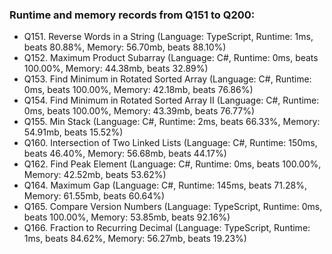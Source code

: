 ### Runtime and memory records from Q151 to Q200:
- Q151. Reverse Words in a String (Language: TypeScript, Runtime: 1ms, beats 80.88%, Memory: 56.70mb, beats 88.10%)
- Q152. Maximum Product Subarray (Language: C#, Runtime: 0ms, beats 100.00%, Memory: 44.38mb, beats 32.89%)
- Q153. Find Minimum in Rotated Sorted Array (Language: C#, Runtime: 0ms, beats 100.00%, Memory: 42.18mb, beats 76.86%)
- Q154. Find Minimum in Rotated Sorted Array II (Language: C#, Runtime: 0ms, beats 100.00%, Memory: 43.39mb, beats 76.77%)
- Q155. Min Stack (Language: C#, Runtime: 2ms, beats 66.33%, Memory: 54.91mb, beats 15.52%)
- Q160. Intersection of Two Linked Lists (Language: C#, Runtime: 150ms, beats 46.40%, Memory: 56.68mb, beats 44.17%)
- Q162. Find Peak Element (Language: C#, Runtime: 0ms, beats 100.00%, Memory: 42.52mb, beats 53.62%)
- Q164. Maximum Gap (Language: C#, Runtime: 145ms, beats 71.28%, Memory: 61.55mb, beats 60.64%)
- Q165. Compare Version Numbers (Language: TypeScript, Runtime: 0ms, beats 100.00%, Memory: 53.85mb, beats 92.16%)
- Q166. Fraction to Recurring Decimal (Language: TypeScript, Runtime: 1ms, beats 84.62%, Memory: 56.27mb, beats 19.23%)